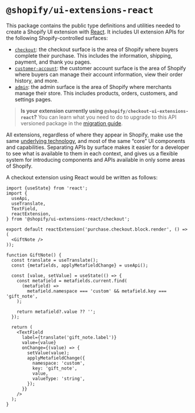 # `@shopify/ui-extensions-react`

This package contains the public type definitions and utilities needed to create a Shopify UI extension with [React](https://reactjs.org/). It includes UI extension APIs for the following Shopify-controlled surfaces:

- [`checkout`](./src/surfaces/checkout): the checkout surface is the area of Shopify where buyers complete their purchase. This includes the information, shipping, payment, and thank you pages.
- [`customer-account`](./src/surfaces/customer-account): the customer account surface is the area of Shopify where buyers can manage their account information, view their order history, and more.
- [`admin`](./src/surfaces/admin): the admin surface is the area of Shopify where merchants manage their store. This includes products, orders, customers, and settings pages.

> **Is your extension currently using `@shopify/checkout-ui-extensions-react`?** You can learn what you need to do to upgrade to this API versioned package in the [migration guide](https://github.com/Shopify/ui-extensions/discussions/1161).

All extensions, regardless of where they appear in Shopify, make use the same [underlying technology](../../documentation/how-extensions-work.md), and most of the same “core” UI components and capabilities. Separating APIs by surface makes it easier for a developer to see what is available to them in each context, and gives us a flexible system for introducing components and APIs available in only some areas of Shopify.

A checkout extension using React would be written as follows:

```tsx
import {useState} from 'react';
import {
  useApi,
  useTranslate,
  TextField,
  reactExtension,
} from '@shopify/ui-extensions-react/checkout';

export default reactExtension('purchase.checkout.block.render', () => (
  <GiftNote />
));

function GiftNote() {
  const translate = useTranslate();
  const {metafields, applyMetafieldChange} = useApi();

  const [value, setValue] = useState(() => {
    const metafield = metafields.current.find(
      (metafield) =>
        metafield.namespace === 'custom' && metafield.key === 'gift_note',
    );

    return metafield?.value ?? '';
  });

  return (
    <TextField
      label={translate('gift_note.label')}
      value={value}
      onChange={(value) => {
        setValue(value);
        applyMetafieldChange({
          namespace: 'custom',
          key: 'gift_note',
          value,
          valueType: 'string',
        });
      }}
    />
  );
}
```
